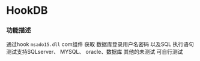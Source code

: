 # HookDB 
### 功能描述
通过hook `msado15.dll` com组件 获取 数据库登录用户名密码 以及SQL 执行语句
测试支持SQLserver、 MYSQL、 oracle、数据库 其他的未测试 可自行测试

